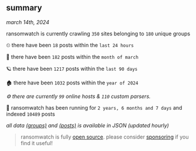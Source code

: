 
## summary
_march 14th, 2024_

ransomwatch is currently crawling `350` sites belonging to `180` unique groups

⏲ there have been `18` posts within the `last 24 hours`

🦈 there have been `182` posts within the `month of march`

🪐 there have been `1217` posts within the `last 90 days`

🏚 there have been `1032` posts within the `year of 2024`

_⚙️ there are currently `99` online hosts & `110` custom parsers._

🦕 ransomwatch has been running for `2 years, 6 months and 7 days` and indexed `10489` posts

_all data  [(groups)](http://ransomwhat.telemetry.ltd/groups) and [(posts)](http://ransomwhat.telemetry.ltd/posts) is available in JSON (updated hourly)_

> ransomwatch is fully [open source](https://github.com/joshhighet/ransomwatch#ransomwatch--). please consider [sponsoring](https://github.com/sponsors/joshhighet) if you find it useful!
